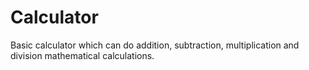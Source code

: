 # Calculator
Basic calculator which can do addition, subtraction, multiplication and division mathematical calculations.
